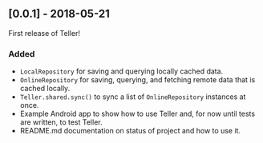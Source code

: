 ## [0.0.1] - 2018-05-21
First release of Teller!

### Added
- `LocalRepository` for saving and querying locally cached data.
- `OnlineRepository` for saving, querying, and fetching remote data that is cached locally.
- `Teller.shared.sync()` to sync a list of `OnlineRepository` instances at once.
- Example Android app to show how to use Teller and, for now until tests are written, to test Teller.
- README.md documentation on status of project and how to use it.
